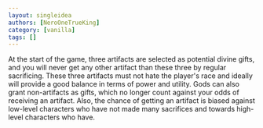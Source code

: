 ```yaml
---
layout: singleidea
authors: [NeroOneTrueKing]
category: [vanilla]
tags: []
---
```

At the start of the game, three artifacts are selected as potential divine gifts, and you will never get any other artifact than these three by regular sacrificing. These three artifacts must not hate the player's race and ideally will provide a good balance in terms of power and utility. Gods can also grant non-artifacts as gifts, which no longer count against your odds of receiving an artifact. Also, the chance of getting an artifact is biased against low-level characters who have not made many sacrifices and towards high-level characters who have.
